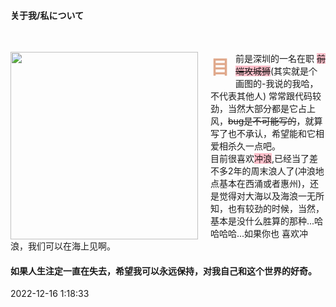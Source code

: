 
 #### 关于我/私について

<br/>
<div class="dc-left-text">
	<img class="dc-left-img" src="/images/aboutMe.jpg"  />
	<p class="dc-left-text">目前是深圳的一名在职 <span class='lineThrough bagBlack'>前端攻城狮</span>(其实就是个画图的-我说的我哈，不代表其他人)
      常常跟代码较劲，当然大部分都是它占上风，<span class='lineThrough'>bug是不可能写的</span>，就算写了也不承认，希望能和它相爱相杀久一点吧。<br>
      目前很喜欢<span class='bagBlack'>冲浪</span>,已经当了差不多2年的周末浪人了(冲浪地点基本在西涌或者惠州)，还是觉得对大海以及海浪一无所知，也有较劲的时候，当然，基本是没什么胜算的那种...哈哈哈哈...如果你也 喜欢冲浪，我们可以在海上见啊。</p>
</div>

#### 如果人生注定一直在失去，希望我可以永远保持，对我自己和这个世界的好奇。
2022-12-16 1:18:33 
<style>
.lineThrough{
    text-decoration:line-through
}
.bagBlack{
    background-color:pink;
}
.dc-left-img {
  width:300px;
	float: left;
  margin-right: 20px !important; /* 右侧边距 */
  margin-bottom: 0 !important; /* 尝试使用 !important 来确保应用 */
  padding: 0 !important; /* 消除内边距 */
}
.dc-left-text::first-letter {
	font-weight: bold;
	font-size: 30px;
	color: #e0a98c;
	font-family: "微软雅黑";
	float: left;
	margin-right: 10px;
}
</style> 

